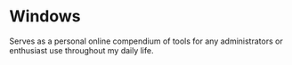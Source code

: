 # Windows

Serves as a personal online compendium of tools for any administrators or enthusiast use throughout my daily life.


